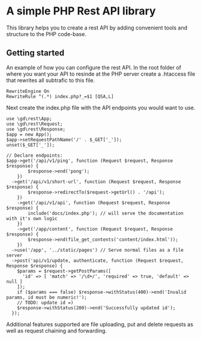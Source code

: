 # A simple PHP Rest API library

This library helps you to create a rest API by adding convenient tools and structure to the PHP code-base.

## Getting started

An example of how you can configure the rest API. In the root folder of where you want your API to resinde at the PHP server create a .htaccess file that rewrites all subtrafic to this file.
```
RewriteEngine On
RewriteRule ^(.*) index.php?_=$1 [QSA,L]
```
Next create the index.php file with the API endpoints you would want to use.
```
use \gd\rest\App;
use \gd\rest\Request;
use \gd\rest\Response;
$app = new App();
$app->setRequestPathName('/' . $_GET['_']);
unset($_GET['_']);

// Declare endpoints:
$app->get('/api/v1/ping', function (Request $request, Response $response) {
		$response->end('pong');
	})
  ->get('/api/v1/short-url', function (Request $request, Response $response) {
		$response->redirectTo($request->getUrl() . '/api');
	})
	->get('/api/v1/api', function (Request $request, Response $response) {
		include('docs/index.php'); // will serve the documentation with it's own logic
	})
	->get('/app/content', function (Request $request, Response $response) {
		$response->end(file_get_contents('content/index.html'));
	})
  ->use('/app', '../static/pages') // Serve normal files as a file server
  ->post('api/v1/update, authenticate, function (Request $request, Response $response) {
    $params = $request->getPostParams([
      'id' => [ 'match' => '/\d+/', 'required' => true, 'default' => null ]
    ]);
    if ($params === false) $response->withStatus(400)->end('Invalid params, id must be numeric!');
    // TODO: update id =)
    $response->withStatus(200)->end('Successfully updated id');
  });
```

Additional features supported are file uploading, put and delete requests as well as request chaining and forwarding. 
